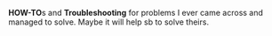 **HOW-TO**s and **Troubleshooting** for problems I ever came across and managed to solve. Maybe it will help sb to solve theirs.
